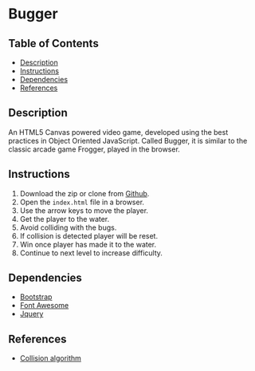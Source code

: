 # Bugger

## Table of Contents

* [Description](#Description)
* [Instructions](#Instructions)
* [Dependencies](#Dependencies)
* [References](#References)

## Description

An HTML5 Canvas powered video game, developed using the best practices in Object Oriented JavaScript. Called Bugger, it is similar to the classic arcade game Frogger, played in the browser.

## Instructions

1. Download the zip or clone from [Github](https://github.com/ajmhyd/Bugger.git).
2. Open the `index.html` file in a browser.
3. Use the arrow keys to move the player.
4. Get the player to the water.
5. Avoid colliding with the bugs.
6. If collision is detected player will be reset.
7. Win once player has made it to the water.
8. Continue to next level to increase difficulty.

## Dependencies

* [Bootstrap](https://getbootstrap.com/)
* [Font Awesome](https://fontawesome.com/)
* [Jquery](https://www.google.com/search?q=jquery&oq=jqe&aqs=chrome.1.69i57j0l5.2236j0j1&sourceid=chrome&ie=UTF-8)

## References

* [Collision algorithm](https://developer.mozilla.org/en-US/docs/Games/Techniques/2D_collision_detection)
